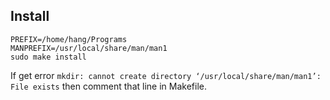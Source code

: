 ## Install

```
PREFIX=/home/hang/Programs
MANPREFIX=/usr/local/share/man/man1
sudo make install
```

If get error `mkdir: cannot create directory ‘/usr/local/share/man/man1’: File exists` then comment that line in Makefile.